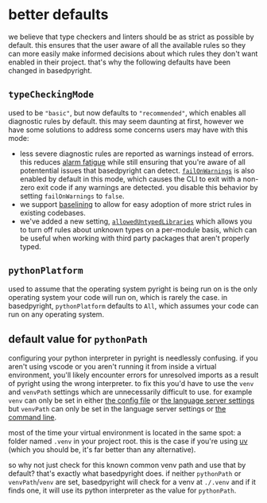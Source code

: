 # better defaults

we believe that type checkers and linters should be as strict as possible by default. this ensures that the user aware of all the available rules so they can more easily make informed decisions about which rules they don't want enabled in their project. that's why the following defaults have been changed in basedpyright.

## `typeCheckingMode`

used to be `"basic"`, but now defaults to `"recommended"`, which enables all diagnostic rules by default. this may seem daunting at first, however we have some solutions to address some concerns users may have with this mode:

-   less severe diagnostic rules are reported as warnings instead of errors. this reduces [alarm fatigue](https://en.wikipedia.org/wiki/Alarm_fatigue) while still ensuring that you're aware of all potentential issues that basedpyright can detect. [`failOnWarnings`](../configuration/config-files.md#failOnWarnings) is also enabled by default in this mode, which causes the CLI to exit with a non-zero exit code if any warnings are detected. you disable this behavior by setting `failOnWarnings` to `false`.
-   we support [baselining](./baseline.md) to allow for easy adoption of more strict rules in existing codebases.
-   we've added a new setting, [`allowedUntypedLibraries`](../configuration/config-files.md#allowedUntypedLibraries) which allows you to turn off rules about unknown types on a per-module basis, which can be useful when working with third party packages that aren't properly typed.

## `pythonPlatform`

used to assume that the operating system pyright is being run on is the only operating system your code will run on, which is rarely the case. in basedpyright, `pythonPlatform` defaults to `All`, which assumes your code can run on any operating system.

## default value for `pythonPath`

configuring your python interpreter in pyright is needlessly confusing. if you aren't using vscode or you aren't running it from inside a virtual environment, you'll likely encounter errors for unresolved imports as a result of pyright using the wrong interpreter. to fix this you'd have to use the `venv` and `venvPath` settings which are unnecessarily difficult to use. for example `venv` can only be set in either [the config file](../configuration/config-files.md) or [the language server settings](../configuration/language-server-settings.md) but `venvPath` can only be set in the language server settings or [the command line](../configuration/command-line.md).

most of the time your virtual environment is located in the same spot: a folder named `.venv` in your project root. this is the case if you're using [uv](https://docs.astral.sh/uv/) (which you should be, it's far better than any alternative).

so why not just check for this known common venv path and use that by default? that's exactly what basedpyright does. if neither `pythonPath` or `venvPath`/`venv` are set, basedpyright will check for a venv at `./.venv` and if it finds one, it will use its python interpreter as the value for `pythonPath`.
